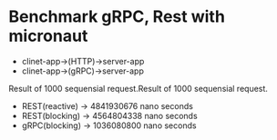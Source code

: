 # Benchmark gRPC, Rest with micronaut

+ clinet-app->(HTTP)->server-app
+ clinet-app->(gRPC)->server-app

Result of 1000 sequensial request.Result of 1000 sequensial request.

+ REST(reactive) -> 4841930676 nano seconds
+ REST(blocking) -> 4564804338 nano seconds
+ gRPC(blocking) -> 1036080800 nano seconds
